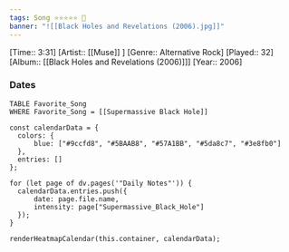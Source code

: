 ```yaml
---
tags: Song ⭐⭐⭐⭐⭐ 💛
banner: "![[Black Holes and Revelations (2006).jpg]]"
---
```

[Time:: 3:31]
[Artist:: [[Muse]] ]
[Genre:: Alternative Rock]
[Played:: 32]
[Album:: [[Black Holes and Revelations (2006)]]]
[Year:: 2006]
### Dates
````dataview
TABLE Favorite_Song
WHERE Favorite_Song = [[Supermassive Black Hole]]
````

  ```dataviewjs
const calendarData = { 
	colors: { 
		blue: ["#9ccfd8", "#5BAAB8", "#57A1BB", "#5da8c7", "#3e8fb0"] 
	}, 
	entries: [] 
}; 

for (let page of dv.pages('"Daily Notes"')) { 
	calendarData.entries.push({ 
		date: page.file.name, 
		intensity: page["Supermassive_Black_Hole"]
	}); 
} 

renderHeatmapCalendar(this.container, calendarData);
```
